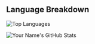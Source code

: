 ## Language Breakdown
![Top Languages](https://github-readme-stats.vercel.app/api/top-langs/?username=Jmomanyi&layout=compact&hide=html,css,javascript)

![Your Name's GitHub Stats](https://github-readme-stats.vercel.app/api?username=Jmomanyi&show_icons=true&theme=radical&include_all_commits=true&count_private=true)
